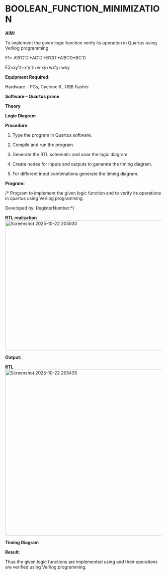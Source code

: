 # BOOLEAN_FUNCTION_MINIMIZATION

**AIM:**

To implement the given logic function verify its operation in Quartus using Verilog programming.

F1= A’B’C’D’+AC’D’+B’CD’+A’BCD+BC’D 

F2=xy’z+x’y’z+w’xy+wx’y+wxy

**Equipment Required:**

Hardware – PCs, Cyclone II , USB flasher

**Software – Quartus prime**

**Theory**

**Logic Diagram**

**Procedure**

1.	Type the program in Quartus software.

2.	Compile and run the program.

3.	Generate the RTL schematic and save the logic diagram.

4.	Create nodes for inputs and outputs to generate the timing diagram.

5.	For different input combinations generate the timing diagram.


**Program:**

/* Program to implement the given logic function and to verify its operations in quartus using Verilog programming. 

Developed by: RegisterNumber:*/


**RTL realization**
<img width="808" height="417" alt="Screenshot 2025-10-22 205030" src="https://github.com/user-attachments/assets/dc6a133c-22d0-42dd-82a5-9e9430c2cb78" />

**Output:**

**RTL**
<img width="818" height="532" alt="Screenshot 2025-10-22 205435" src="https://github.com/user-attachments/assets/dd8caaf3-8971-4919-a941-9c6a70189376" />

**Timing Diagram**

**Result:**

Thus the given logic functions are implemented using and their operations are verified using Verilog programming.

